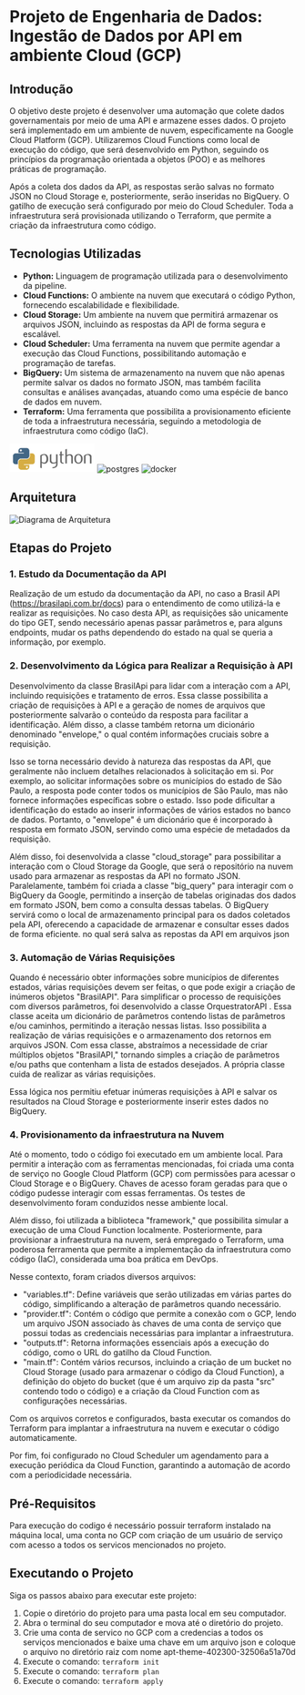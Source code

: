 # Projeto de Engenharia de Dados: Ingestão de Dados por API em ambiente Cloud (GCP)

## Introdução

O objetivo deste projeto é desenvolver uma automação que colete dados governamentais por meio de uma API e armazene esses dados. O projeto será implementado em um ambiente de nuvem, especificamente na Google Cloud Platform (GCP). Utilizaremos Cloud Functions como local de execução do código, que será desenvolvido em Python, seguindo os princípios da programação orientada a objetos (POO) e as melhores práticas de programação.

Após a coleta dos dados da API, as respostas serão salvas no formato JSON no Cloud Storage e, posteriormente, serão inseridas no BigQuery. O gatilho de execução será configurado por meio do Cloud Scheduler. Toda a infraestrutura será provisionada utilizando o Terraform, que permite a criação da infraestrutura como código.

## Tecnologias Utilizadas

- **Python:** Linguagem de programação utilizada para o desenvolvimento da pipeline.
- **Cloud Functions:** O ambiente na nuvem que executará o código Python, fornecendo escalabilidade e flexibilidade.
- **Cloud Storage:** Um ambiente na nuvem que permitirá armazenar os arquivos JSON, incluindo as respostas da API de forma segura e escalável.
- **Cloud Scheduler:** Uma ferramenta na nuvem que permite agendar a execução das Cloud Functions, possibilitando automação e programação de tarefas.
- **BigQuery:** Um sistema de armazenamento na nuvem que não apenas permite salvar os dados no formato JSON, mas também facilita consultas e análises avançadas, atuando como uma espécie de banco de dados em nuvem.
- **Terraform:** Uma ferramenta que possibilita a provisionamento eficiente de toda a infraestrutura necessária, seguindo a metodologia de infraestrutura como código (IaC).
  
<p align="left">
<img src="/img/python-logo.png" alt="python" height="50" /> 
<img src="/img/postgres-logo.png" alt="postgres" height="50" /> 
<img src="/img/docker-logo.png" alt="docker" height="50"/> 
</p>

## Arquitetura

![Diagrama de Arquitetura](img/arquitetura_ingestao_por_api.png)

## Etapas do Projeto

### 1. Estudo da Documentação da API

Realização de um estudo da documentação da API, no caso a Brasil API (https://brasilapi.com.br/docs) para o entendimento de como utilizá-la e realizar as requisições. No caso desta API, as requisições são unicamente do tipo GET, sendo necessário apenas passar parâmetros e, para alguns endpoints, mudar os paths dependendo do estado na qual se queria a informação, por exemplo.

### 2. Desenvolvimento da Lógica para Realizar a Requisição à API

Desenvolvimento da classe BrasilApi para lidar com a interação com a API, incluindo requisições e tratamento de erros. Essa classe possibilita a criação de requisições à API e a geração de nomes de arquivos que posteriormente salvarão o conteúdo da resposta para facilitar a identificação. Além disso, a classe também retorna um dicionário denominado "envelope," o qual contém informações cruciais sobre a requisição. 

Isso se torna necessário devido à natureza das respostas da API, que geralmente não incluem detalhes relacionados à solicitação em si. Por exemplo, ao solicitar informações sobre os municípios do estado de São Paulo, a resposta pode conter todos os municípios de São Paulo, mas não fornece informações específicas sobre o estado. Isso pode dificultar a identificação do estado ao inserir informações de vários estados no banco de dados. Portanto, o "envelope" é um dicionário que é incorporado à resposta em formato JSON, servindo como uma espécie de metadados da requisição. 

Além disso, foi desenvolvida a classe "cloud_storage" para possibilitar a interação com o Cloud Storage da Google, que será o repositório na nuvem usado para armazenar as respostas da API no formato JSON. Paralelamente, também foi criada a classe "big_query" para interagir com o BigQuery da Google, permitindo a inserção de tabelas originadas dos dados em formato JSON, bem como a consulta dessas tabelas. O BigQuery servirá como o local de armazenamento principal para os dados coletados pela API, oferecendo a capacidade de armazenar e consultar esses dados de forma eficiente. 
no qual será salva as repostas da API em arquivos json

### 3. Automação de Várias Requisições

Quando é necessário obter informações sobre municípios de diferentes estados, várias requisições devem ser feitas, o que pode exigir a criação de inúmeros objetos "BrasilAPI". Para simplificar o processo de requisições com diversos parâmetros, foi desenvolvido a classe OrquestratorAPI . Essa classe aceita um dicionário de parâmetros contendo listas de parâmetros e/ou caminhos, permitindo a iteração nessas listas. Isso possibilita a realização de várias requisições e o armazenamento dos retornos em arquivos JSON. Com essa classe, abstraímos a necessidade de criar múltiplos objetos "BrasilAPI," tornando simples a criação de parâmetros e/ou paths que contenham a lista de estados desejados. A própria classe cuida de realizar as várias requisições.

Essa lógica nos permitiu efetuar inúmeras requisições à API e salvar os resultados na Cloud Storage e posteriormente inserir estes dados no BigQuery.

### 4. Provisionamento da infraestrutura na Nuvem

Até o momento, todo o código foi executado em um ambiente local. Para permitir a interação com as ferramentas mencionadas, foi criada uma conta de serviço no Google Cloud Platform (GCP) com permissões para acessar o Cloud Storage e o BigQuery. Chaves de acesso foram geradas para que o código pudesse interagir com essas ferramentas. Os testes de desenvolvimento foram conduzidos nesse ambiente local.

Além disso, foi utilizada a biblioteca "framework," que possibilita simular a execução de uma Cloud Function localmente. Posteriormente, para provisionar a infraestrutura na nuvem, será empregado o Terraform, uma poderosa ferramenta que permite a implementação da infraestrutura como código (IaC), considerada uma boa prática em DevOps.

Nesse contexto, foram criados diversos arquivos:
- "variables.tf": Define variáveis que serão utilizadas em várias partes do código, simplificando a alteração de parâmetros quando necessário.
- "provider.tf": Contém o código que permite a conexão com o GCP, lendo um arquivo JSON associado às chaves de uma conta de serviço que possui todas as credenciais necessárias para implantar a infraestrutura.
- "outputs.tf": Retorna informações essenciais após a execução do código, como o URL do gatilho da Cloud Function.
- "main.tf": Contém vários recursos, incluindo a criação de um bucket no Cloud Storage (usado para armazenar o código da Cloud Function), a definição do objeto do bucket (que é um arquivo zip da pasta "src" contendo todo o código) e a criação da Cloud Function com as configurações necessárias.
    
Com os arquivos corretos e configurados, basta executar os comandos do Terraform para implantar a infraestrutura na nuvem e executar o código automaticamente.

Por fim, foi configurado no Cloud Scheduler um agendamento para a execução periódica da Cloud Function, garantindo a automação de acordo com a periodicidade necessária.


## Pré-Requisitos

Para execução do codigo é necessário possuir terraform instalado na máquina local, uma conta no GCP com criação de um usuário de serviço com acesso a todos os servicos mencionados no projeto.

## Executando o Projeto

Siga os passos abaixo para executar este projeto:

1. Copie o diretório do projeto para uma pasta local em seu computador.
2. Abra o terminal do seu computador e mova até o diretório do projeto.
3. Crie uma conta de servico no GCP com a credencias a todos os serviços mencionados e baixe uma chave em um arquivo json e coloque o arquivo no diretório raiz com nome apt-theme-402300-32506a51a70d
4. Execute o comando: `terraform init`
5. Execute o comando: `terraform plan`
6. Execute o comando: `terraform apply`

